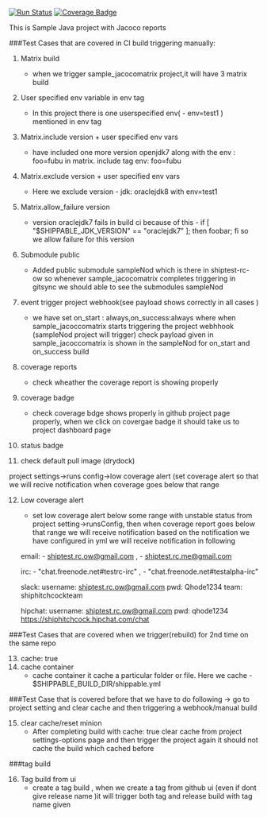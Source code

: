 [![Run Status](https://rcapi.shippable.com/projects/58ae7d8388eb970600ce8600/badge?branch=master)](https://rcapp.shippable.com/bitbucket/shiptest-rc-ow/coretest_matrixbuildjav)
[![Coverage Badge](https://rcapi.shippable.com/projects/58ae7d8388eb970600ce8600/coverageBadge?branch=master)](https://rcapp.shippable.com/bitbucket/shiptest-rc-ow/coretest_matrixbuildjav)

This is Sample Java project with Jacoco reports
 


###Test Cases that are covered in CI build triggering manually:


1. Matrix build    
     -  when we trigger sample_jacocomatrix project,it will have 3 matrix build 

2. User specified env variable in env tag    
     -  In this project there is one userspecified env( - env=test1 )  mentioned in env tag
   
3. Matrix.include version + user specified env vars     
     - have included one more version openjdk7 along with the env : foo=fubu in matrix. include tag
       env: foo=fubu
4. Matrix.exclude version + user specified env vars 
      - Here we exclude version - jdk: oraclejdk8 with env=test1

5. Matrix.allow_failure version     
   - version oraclejdk7 fails in build ci because of this - if [ "$SHIPPABLE_JDK_VERSION" == "oraclejdk7" ]; then foobar; fi
     so we allow failure for this version 

6. Submodule public    
   - Added public submodule sampleNod which is there in shiptest-rc-ow 
     so whenever sample_jacocomatrix  completes triggering in gitsync we should able to see the submodules sampleNod

7. event trigger project webhook(see payload shows correctly in all cases )    
    - we have set on_start : always,on_success:always where when sample_jacoccomatrix starts  triggering the project webhhook (sampleNod project will  trigger) check payload given in sample_jacoccomatrix is shown in the sampleNod for on_start and on_success build 
 

8. coverage reports    
    - check wheather the coverage report is showing properly 
9. coverage badge
    - check coverage bdge shows properly in github project page properly, when we click on covergae badge it should take us to project dashboard page
    
10. status badge
11. check default pull image (drydock) 
  
 project settings->runs config->low coverage alert (set coverage alert so that we will recive notification when coverage goes below that range 
  
12. Low coverage alert    
     - set low coverage alert below some range with unstable status from project setting->runsConfig, then when coverage report  goes below that range we will receive notification based on the notification we have configured in yml
     we will receive notification in following 

     email:  - shiptest.rc.ow@gmail.com ,
             - shiptest.rc.me@gmail.com

     irc:    - "chat.freenode.net#testrc-irc" , 
             - "chat.freenode.net#testalpha-irc"

     slack:   username: shiptest.rc.ow@gmail.com
              pwd: Qhode1234
              team: shiphitchcockteam 

     hipchat: username: shiptest.rc.ow@gmail.com
              pwd: qhode1234
              https://shiphitchcock.hipchat.com/chat




 ###Test Cases that are covered when we trigger(rebuild) for 2nd time on the same repo

   
13. cache: true    
14. cache container    
    - cache container it cache a particular folder or file. Here we cache  - $SHIPPABLE_BUILD_DIR/shippable.yml




 ###Test Case that is covered before that we have to do following -> go to project setting and clear cache and then triggering a webhook/manual build

15. clear cache/reset minion    
    - After completing build with cache: true clear cache from project settings-options page and then trigger the project again 
     it should not cache the build which cached before     
     
 ###tag  build 
     
16. Tag build from ui 
    - create a tag build , when we create a tag  from github ui (even if dont give release name )it will trigger          both tag and release build with tag name given    
             